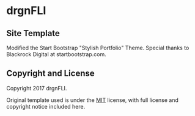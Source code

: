 # drgnFLI

## Site Template

Modified the Start Bootstrap "Stylish Portfolio" Theme. Special thanks to Blackrock Digital at startbootstrap.com.

## Copyright and License

Copyright 2017 drgnFLI.

Original template used is under the [MIT](https://github.com/drgnFLI/drgnfli.github.io/blob/master/LICENSE) license, with full license and copyright notice included here.